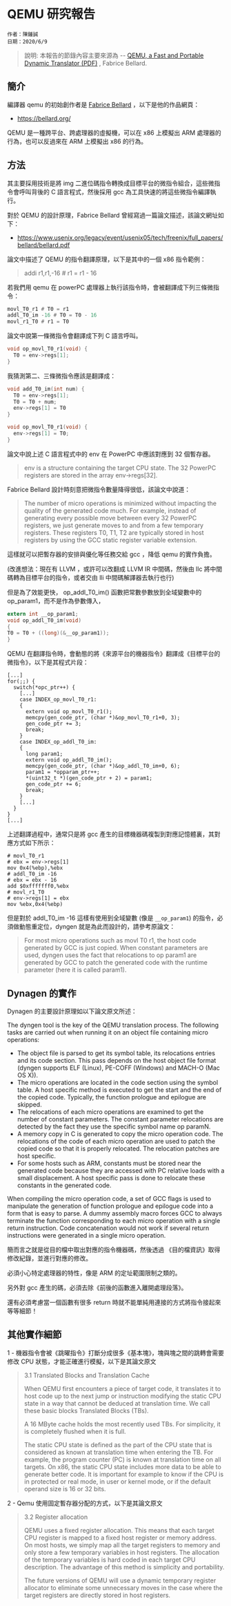 # QEMU 研究報告

```
作者：陳鍾誠
日期：2020/6/9
```

> 說明: 本報告的節錄內容主要來源為 -- [QEMU, a Fast and Portable Dynamic Translator (PDF)](https://www.usenix.org/legacy/event/usenix05/tech/freenix/full_papers/bellard/bellard.pdf) , Fabrice Bellard.

## 簡介

編譯器 qemu 的初始創作者是 [Fabrice Bellard](https://bellard.org/) ，以下是他的作品網頁：

* https://bellard.org/

QEMU 是一種跨平台、跨處理器的虛擬機，可以在 x86 上模擬出 ARM 處理器的行為，也可以反過來在 ARM 上模擬出 x86 的行為。

## 方法

其主要採用技術是將 img 二進位碼指令轉換成目標平台的微指令組合，這些微指令會呼叫背後的 C 語言程式，然後採用 gcc 為工具快速的將這些微指令編譯執行。

對於 QEMU 的設計原理，Fabrice Bellard 曾經寫過一篇論文描述，該論文網址如下：

* https://www.usenix.org/legacy/event/usenix05/tech/freenix/full_papers/bellard/bellard.pdf

論文中描述了 QEMU 的指令翻譯原理，以下是其中的一個 x86 指令範例：

> addi r1,r1,-16 # r1 = r1 - 16

若我們用 qemu 在 powerPC 處理器上執行該指令時，會被翻譯成下列三條微指令：

```asm
movl_T0_r1 # T0 = r1
addl_T0_im -16 # T0 = T0 - 16
movl_r1_T0 # r1 = T0
```

論文中說第一條微指令會翻譯成下列 C 語言呼叫。

```c
void op_movl_T0_r1(void) {
  T0 = env->regs[1];
}
```

我猜測第二、三條微指令應該是翻譯成：

```c
void add_T0_im(int num) {
  T0 = env->regs[1];
  T0 = T0 + num;
  env->regs[1] = T0
}

void op_movl_T0_r1(void) {
  env->regs[1] = T0;
}
```

論文中說上述 C 語言程式中的 env 在 PowerPC 中應該對應到 32 個暫存器。

> env is a structure containing the target CPU state. The 32 PowerPC registers are stored in the array env->regs[32].

Fabrice Bellard 設計時刻意把微指令數量降得很低，該論文中說道：

> The number of micro operations is minimized without impacting the quality of the generated code much. For example, instead of generating every possible move between every 32 PowerPC registers, we just generate moves to and from a few temporary registers. These registers T0, T1, T2 are typically stored in host registers by using the GCC static register variable extension.

這樣就可以把暫存器的安排與優化等任務交給 gcc ，降低 qemu 的實作負擔。 

(改進想法：現在有 LLVM ，或許可以改翻成 LLVM IR 中間碼，然後由 llc 將中間碼轉為目標平台的指令，或者交由 lli 中間碼解譯器去執行也行)

但是為了效能更快， op_addl_T0_im() 函數把常數參數放到全域變數中的 op_param1，而不是作為參數傳入，

```c
extern int __op_param1;
void op_addl_T0_im(void)
{
T0 = T0 + ((long)(&__op_param1));
}
```

QEMU 在翻譯指令時，會動態的將《來源平台的機器指令》翻譯成《目標平台的微指令》，以下是其程式片段：


```
[...]
for(;;) {
  switch(*opc_ptr++) {
    [...]
    case INDEX_op_movl_T0_r1:
    {
      extern void op_movl_T0_r1();
      memcpy(gen_code_ptr, (char *)&op_movl_T0_r1+0, 3);
      gen_code_ptr += 3;
      break;
    }
    case INDEX_op_addl_T0_im:
    {
      long param1;
      extern void op_addl_T0_im();
      memcpy(gen_code_ptr, (char *)&op_addl_T0_im+0, 6);
      param1 = *opparam_ptr++;
      *(uint32_t *)(gen_code_ptr + 2) = param1;
      gen_code_ptr += 6;
      break;
    }
    [...]
  }
}
[...]

```

上述翻譯過程中，通常只是將 gcc 產生的目標機器碼複製到對應記憶體裏，其對應方式如下所示：

```
# movl_T0_r1
# ebx = env->regs[1]
mov 0x4(%ebp),%ebx
# addl_T0_im -16
# ebx = ebx - 16
add $0xfffffff0,%ebx
# movl_r1_T0
# env->regs[1] = ebx
mov %ebx,0x4(%ebp)
```

但是對於 addl_T0_im -16 這樣有使用到全域變數 (像是 `__op_param1`) 的指令，必須做動態重定位，dyngen 就是為此而設計的，請參考原論文：

> For most micro operations such as movl T0 r1, the host code generated by GCC is just copied. When constant parameters are used, dyngen uses the fact that relocations to op param1 are generated by GCC to patch the generated code with the runtime parameter (here it is called param1).


## Dynagen 的實作

Dynagen 的主要設計原理如以下論文原文所述：

The dyngen tool is the key of the QEMU translation process. The following tasks are carried out when running it on an object file containing micro operations:

* The object file is parsed to get its symbol table, its relocations entries and its code section. This pass depends on the host object file format (dyngen supports ELF (Linux), PE-COFF (Windows) and MACH-O (Mac OS X)).
* The micro operations are located in the code section using the symbol table. A host specific method is executed to get the start and the end of the copied code. Typically, the function prologue and epilogue are skipped.
* The relocations of each micro operations are examined to get the number of constant parameters. The constant parameter relocations are detected by the fact they use the specific symbol name op paramN.
* A memory copy in C is generated to copy the micro operation code. The relocations of the code of each micro operation are used to patch the copied code so that it is properly relocated. The relocation patches are host specific.
* For some hosts such as ARM, constants must be stored near the generated code because they are accessed with PC relative loads with a small displacement. A host specific pass is done to relocate these constants in the generated code.

When compiling the micro operation code, a set of GCC flags is used to manipulate the generation of function prologue and epilogue code into a form that is easy to parse. A dummy assembly macro forces GCC to always terminate the function corresponding to each micro
operation with a single return instruction. Code concatenation would not work if several return instructions were generated in a single micro operation.

簡而言之就是從目的檔中取出對應的指令機器碼，然後透過 《目的檔資訊》取得修改紀錄，並進行對應的修改。

必須小心特定處理器的特性，像是 ARM 的定址範圍限制之類的。

另外對 gcc 產生的碼，必須去除《前後的函數進入離開處理段落》。

還有必須考慮當一個函數有很多 return 時就不能單純用連接的方式將指令接起來等等細節！

## 其他實作細節

1 - 機器指令會被《跳曜指令》打斷分成很多《基本塊》，塊與塊之間的跳轉會需要修改 CPU 狀態，才能正確進行模擬，以下是其論文原文

> 3.1 Translated Blocks and Translation Cache
> 
> When QEMU first encounters a piece of target code, it translates it to host code up to the next jump or instruction modifying the static CPU state in a way that cannot be deduced at translation time. We call these basic blocks Translated Blocks (TBs).
> 
> A 16 MByte cache holds the most recently used TBs. For simplicity, it is completely flushed when it is full.
> 
> The static CPU state is defined as the part of the CPU state that is considered as known at translation time when entering the TB. For example, the program counter (PC) is known at translation time on all targets. On x86, the static CPU state includes more data to be able to generate better code. It is important for example to know if the CPU is in protected or real mode, in user or kernel mode, or if the default operand size is 16 or 32 bits.

2 - Qemu 使用固定暫存器分配的方式，以下是其論文原文

> 3.2 Register allocation
> 
> QEMU uses a fixed register allocation. This means that each target CPU register is mapped to a fixed host register or memory address. On most hosts, we simply map all the target registers to memory and only store a few temporary variables in host registers. The allocation of the temporary variables is hard coded in each target CPU description. The advantage of this method is simplicity and portability.
> 
> The future versions of QEMU will use a dynamic temporary register allocator to eliminate some unnecessary moves in the case where the target registers are directly stored in host registers.


